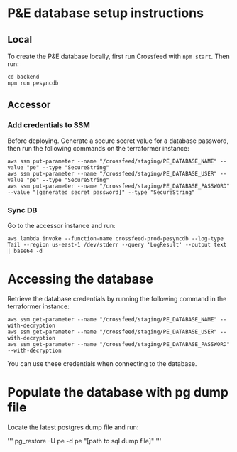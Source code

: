 # P&E database setup instructions

## Local

To create the P&E database locally, first run Crossfeed with `npm start`. Then run:

```
cd backend
npm run pesyncdb
```

## Accessor

### Add credentials to SSM

Before deploying. Generate a secure secret value for a database password, then run the following commands on the terraformer instance:

```
aws ssm put-parameter --name "/crossfeed/staging/PE_DATABASE_NAME" --value "pe" --type "SecureString"
aws ssm put-parameter --name "/crossfeed/staging/PE_DATABASE_USER" --value "pe" --type "SecureString"
aws ssm put-parameter --name "/crossfeed/staging/PE_DATABASE_PASSWORD" --value "[generated secret password]" --type "SecureString"
```

### Sync DB

Go to the accessor instance and run:

```
aws lambda invoke --function-name crossfeed-prod-pesyncdb --log-type Tail --region us-east-1 /dev/stderr --query 'LogResult' --output text | base64 -d
```

# Accessing the database

Retrieve the database credentials by running the following command in the terraformer instance:

```
aws ssm get-parameter --name "/crossfeed/staging/PE_DATABASE_NAME" --with-decryption
aws ssm get-parameter --name "/crossfeed/staging/PE_DATABASE_USER" --with-decryption
aws ssm get-parameter --name "/crossfeed/staging/PE_DATABASE_PASSWORD" --with-decryption
```

You can use these credentials when connecting to the database.

# Populate the database with pg dump file

Locate the latest postgres dump file and run:

'''
pg_restore -U pe -d pe "[path to sql dump file]"
'''
